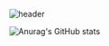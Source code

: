 
![header](https://capsule-render.vercel.app/api?type=wave&color=auto&height=300&section=header&text=Hdddhdd%20&fontSize=90)

![Anurag's GitHub stats](https://github-readme-stats.vercel.app/api?username=hdddhdd&show_icons=true&theme=transparent)

